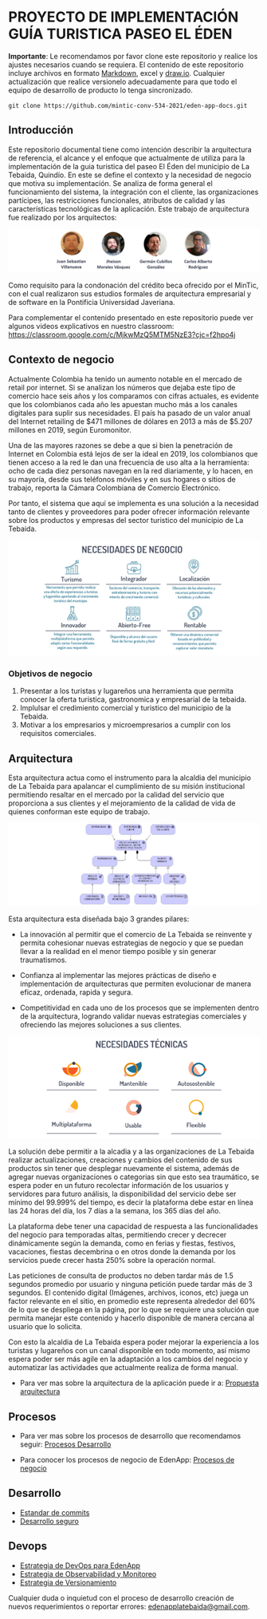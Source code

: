 # PROYECTO DE IMPLEMENTACIÓN GUÍA TURISTICA PASEO EL ÉDEN

**Importante**: Le recomendamos por favor clone este repositorio y realice los ajustes necesarios cuando se requiera. El contenido de este repositorio incluye archivos en formato [Markdown](https://www.markdownguide.org/), excel y [draw.io](https://draw.io). Cualquier actualización que realice versionelo adecuadamente para que todo el equipo de desarrollo de producto lo tenga sincronizado.

```
git clone https://github.com/mintic-conv-534-2021/eden-app-docs.git
```

## Introducción

Este repositorio documental tiene como intención describir la arquitectura de referencia, el alcance y el enfoque que actualmente de utiliza para la implementación de la guia turistica del paseo El Éden del municipio de La Tebaida, Quindío. En este se define el contexto y la necesidad de negocio que motiva su implementación. Se analiza de forma general el funcionamiento del sistema, la integración con el cliente, las organizaciones partícipes, las restricciones funcionales, atributos de calidad y las características tecnológicas de la aplicación. Este trabajo de arquitectura fue realizado por los arquitectos:

![alt text](./assets/EE_Arquitectos_v1.0.jpg?raw=true)

Como requisito para la condonación del crédito beca ofrecido por el MinTic, con el cual realizaron sus estudios formales de arquitectura empresarial y de software en la Pontificia Universidad Javeriana.

Para complementar el contenido presentado en este repositorio puede ver algunos videos explicativos en nuestro classroom: https://classroom.google.com/c/MjkwMzQ5MTM5NzE3?cjc=f2hpo4j

## Contexto de negocio

Actualmente Colombia ha tenido un aumento notable en el mercado de retail por internet. Si se analizan los números que dejaba este tipo de comercio hace seis años y los comparamos con cifras actuales, es evidente que los colombianos cada año les apuestan mucho más a los canales digitales para suplir sus necesidades. El país ha pasado de un valor anual del Internet retailing de $471 millones de dólares en 2013 a más de $5.207 millones en 2019, según Euromonitor.

Una de las mayores razones se debe a que si bien la penetración de Internet en Colombia está lejos de ser la ideal en 2019, los colombianos que tienen acceso a la red le dan una frecuencia de uso alta a la herramienta: ocho de cada diez personas navegan en la red diariamente, y lo hacen, en su mayoría, desde sus teléfonos móviles y en sus hogares o sitios de trabajo, reporta la Cámara Colombiana de Comercio Electrónico.

Por tanto, el sistema que aquí se implementa es una solución a la necesidad tanto de clientes y proveedores para poder ofrecer información relevante sobre los productos y empresas del sector turistico del municipio de La Tebaida.

![alt text](./assets/EE_NecesidadesDeNegocio_v1.0.jpg?raw=true)

### Objetivos de negocio

1. Presentar a los turistas y lugareños una herramienta que permita conocer la oferta turistica, gastronomica y empresarial de la tebaida.
2. Implulsar el credimiento comercial y turistico del municipio de la Tebaida.
3. Motivar a los empresarios y microempresarios a cumplir con los requisitos comerciales.

## Arquitectura

Esta arquitectura actua como el instrumento para la alcaldia del municipio de La Tebaida para apalancar el cumplimiento de su misión institucional permitiendo resaltar en el mercado por la calidad del servicio que proporciona a sus clientes y el mejoramiento de la calidad de vida de quienes conforman este equipo de trabajo.

![alt text](./assets/EE_MotivacionArquitectura_v1.0.jpg?raw=true)

Esta arquitectura esta diseñada bajo 3 grandes pilares:

- La innovación al permitir que el comercio de La Tebaida se reinvente y permita cohesionar nuevas estrategias de negocio y que se puedan llevar a la realidad en el menor tiempo posible y sin generar traumatismos.

- Confianza al implementar las mejores prácticas de diseño e implementación de arquitecturas que permiten evolucionar de manera eficaz, ordenada, rapida y segura.

- Competitividad en cada uno de los procesos que se implementen dentro de la arquitectura, logrando validar nuevas estrategias comerciales y ofreciendo las mejores soluciones a sus clientes.

![alt text](./assets/EE_NecesidadesTecnicas_v1.1.jpg?raw=true)

La solución debe permitir a la alcadia y a las organizaciones de La Tebaida realizar actualizaciones, creaciones y cambios del contenido de sus productos sin tener que desplegar nuevamente el sistema, además de agregar nuevas organizaciones o categorias sin que esto sea traumático, se espera poder en un futuro recolectar información de los usuarios y servidores para futuro análisis, la disponibilidad del servicio debe ser mínimo del 99.999% del tiempo, es decir la plataforma debe estar en línea las 24 horas del día, los 7 días a la semana, los 365 días del año.

La plataforma debe tener una capacidad de respuesta a las funcionalidades del negocio para temporadas altas, permitiendo crecer y decrecer dinámicamente según la demanda, como en ferias y fiestas, festivos, vacaciones, fiestas decembrina o en otros donde la demanda por los servicios puede crecer hasta 250% sobre la operación normal. 

Las peticiones de consulta de productos no deben tardar más de 1.5 segundos promedio por usuario y ninguna petición puede tardar más de 3 segundos. El contenido digital (Imágenes, archivos, iconos, etc) juega un factor relevante en el sitio, en promedio este representa alrededor del 60% de lo que se despliega en la página, por lo que se requiere una solución que permita manejar este contenido y hacerlo disponible de manera cercana al usuario que lo solicita. 

Con esto la alcaldia de La Tebaida espera poder mejorar la experiencia a los turistas y lugareños con un canal disponible en todo momento, así mismo espera poder ser más agile en la adaptación a los cambios del negocio y automatizar las actividades que actualmente realiza de forma manual.

- Para ver mas sobre la arquitectura de la aplicación puede ir a: [Propuesta arquitectura](./content/arquitectura/propuesta-arquitectura-solucion.md)

## Procesos

- Para ver mas sobre los procesos de desarrollo que recomendamos seguir: [Procesos Desarrollo](./content/procesos/procesos-desarrollo.md)

- Para conocer los procesos de negocio de EdenApp: [Procesos de negocio](./content/procesos/procesos-negocio.md)

## Desarrollo

- [Estandar de commits](./content/desarrollo/estandar-commits.md)
- [Desarrollo seguro](./content/desarrollo/guía-desarrollo-seguro.md)

## Devops

- [Estrategia de DevOps para EdenApp](./content/devops/estrategia-devops-para-eden-app.md)
- [Estrategia de Observabilidad y Monitoreo](./content/devops/estrategia-observabilidad-monitoreo.md)
- [Estrategia de Versionamiento](./content/devops/estrategia-versionamiento.md)

Cualquier duda o inquietud con el proceso de desarrollo creación de nuevos requerimientos o reportar errores: [edenapplatebaida@gmail.com](mailto:edenapplatebaida@gmail.com).


